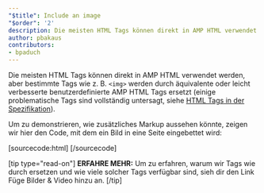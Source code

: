 ```yaml
---
"$title": Include an image
"$order": '2'
description: Die meisten HTML Tags können direkt in AMP HTML verwendet werden, aber bestimmte Tags wie z. B. <img> werden durch äquivalente oder leicht verbesserte …
author: pbakaus
contributors:
- bpaduch
---
```


Die meisten HTML Tags können direkt in AMP HTML verwendet werden, aber bestimmte Tags wie z. B. `<img>` werden durch äquivalente oder leicht verbesserte benutzerdefinierte AMP HTML Tags ersetzt (einige problematische Tags sind vollständig untersagt, siehe [HTML Tags in der Spezifikation](../../../../documentation/guides-and-tutorials/learn/spec/amphtml.md#html-tags)).

Um zu demonstrieren, wie zusätzliches Markup aussehen könnte, zeigen wir hier den Code, mit dem ein Bild in eine Seite eingebettet wird:

[sourcecode:html]
<amp-img src="welcome.jpg" alt="Welcome" height="400" width="800"></amp-img>
[/sourcecode]

[tip type="read-on"] <strong>ERFAHRE MEHR:</strong> Um zu erfahren, warum wir Tags wie <code><img></code> durch <a><code><amp-img></code></a> ersetzen und wie viele solcher Tags verfügbar sind, sieh dir den Link <a>Füge Bilder & Video hinzu</a> an. [/tip]

